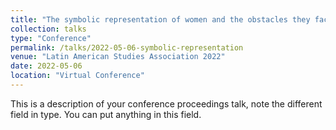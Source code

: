 ```yaml
---
title: "The symbolic representation of women and the obstacles they face in the Congress of the Republic of Peru (2016-2020)"
collection: talks
type: "Conference"
permalink: /talks/2022-05-06-symbolic-representation
venue: "Latin American Studies Association 2022"
date: 2022-05-06
location: "Virtual Conference"
---
```


This is a description of your conference proceedings talk, note the different field in type. You can put anything in this field.
